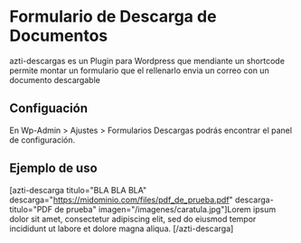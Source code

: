 # Formulario de Descarga de Documentos
azti-descargas es un Plugin para Wordpress que mendiante un shortcode permite montar un formulario que el rellenarlo envia un correo con un documento descargable

## Configuación
En Wp-Admin > Ajustes > Formularios Descargas podrás encontrar el panel de configuración. 

## Ejemplo de uso
[azti-descarga titulo="BLA BLA BLA" descarga="https://midominio.com/files/pdf_de_prueba.pdf" descarga-titulo="PDF de prueba" imagen="/imagenes/caratula.jpg"]Lorem ipsum dolor sit amet, consectetur adipiscing elit, sed do eiusmod tempor incididunt ut labore et dolore magna aliqua. [/azti-descarga]